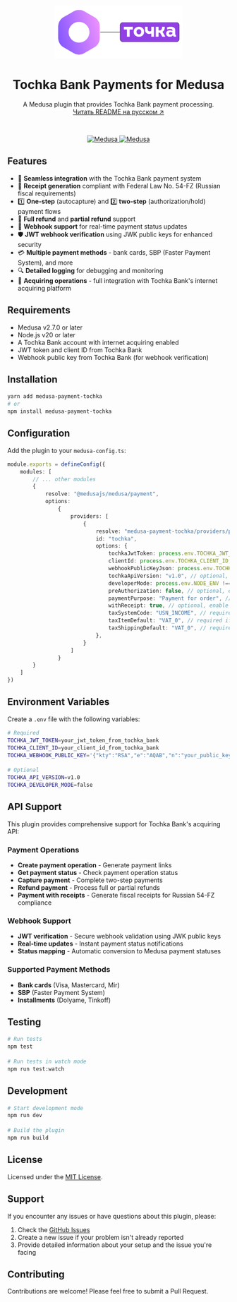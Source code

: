 <p align="center">
  <a href="https://www.medusajs.com">
    <img alt="Medusa and Tochka Bank" src="https://raw.githubusercontent.com/FatherOctber/medusa-payment-tochka/main/packages/medusa-payment-tochka/medusa_and_tochka.png" height="120">
  </a>

</p>

<h1 align="center">
Tochka Bank Payments for Medusa
</h1>

<p align="center">
  A Medusa plugin that provides Tochka Bank payment processing.
  <br/>
  <a href="https://github.com/FatherOctber/medusa-payment-tochka/blob/main/packages/medusa-payment-tochka/README.ru.md">Читать README на русском ↗</a>
</p>

<br/>

<p align="center">
  <a href="https://medusajs.com">
    <img src="https://img.shields.io/badge/Medusa-^2.7.0-blue?logo=medusa" alt="Medusa" />
  </a>
  <a href="https://medusajs.com">
    <img src="https://img.shields.io/badge/Tested_with_Medusa-v2.10.3-green?logo=checkmarx" alt="Medusa" />
  </a>
</p>

## Features

- 🔗 **Seamless integration** with the Tochka Bank payment system
- 🧾 **Receipt generation** compliant with Federal Law No. 54-FZ (Russian fiscal requirements)
- 1️⃣ **One-step** (autocapture) and 2️⃣ **two-step** (authorization/hold) payment flows
- 🔄 **Full refund** and **partial refund** support
- 🔔 **Webhook support** for real-time payment status updates
- 🛡 **JWT webhook verification** using JWK public keys for enhanced security
- 💳 **Multiple payment methods** - bank cards, SBP (Faster Payment System), and more
- 🔍 **Detailed logging** for debugging and monitoring
- 🏦 **Acquiring operations** - full integration with Tochka Bank's internet acquiring platform

## Requirements

- Medusa v2.7.0 or later
- Node.js v20 or later
- A Tochka Bank account with internet acquiring enabled
- JWT token and client ID from Tochka Bank
- Webhook public key from Tochka Bank (for webhook verification)

## Installation

```bash
yarn add medusa-payment-tochka
# or
npm install medusa-payment-tochka
```

## Configuration

Add the plugin to your `medusa-config.ts`:

```typescript
module.exports = defineConfig({
    modules: [
        // ... other modules
        {
            resolve: "@medusajs/medusa/payment",
            options:
                {
                    providers: [
                        {
                            resolve: "medusa-payment-tochka/providers/payment-tochka",
                            id: "tochka",
                            options: {
                                tochkaJwtToken: process.env.TOCHKA_JWT_TOKEN,
                                clientId: process.env.TOCHKA_CLIENT_ID,
                                webhookPublicKeyJson: process.env.TOCHKA_WEBHOOK_PUBLIC_KEY,
                                tochkaApiVersion: "v1.0", // optional, defaults to "v1.0"
                                developerMode: process.env.NODE_ENV !== "production", // optional, defaults to false
                                preAuthorization: false, // optional, enable two-step payments
                                paymentPurpose: "Payment for order", // optional, default payment description
                                withReceipt: true, // optional, enable receipt generation
                                taxSystemCode: "USN_INCOME", // required if withReceipt is true
                                taxItemDefault: "VAT_0", // required if withReceipt is true
                                taxShippingDefault: "VAT_0", // required if withReceipt is true
                            },
                        }
                    ]
                }
        }
    ]
})
```

## Environment Variables

Create a `.env` file with the following variables:

```bash
# Required
TOCHKA_JWT_TOKEN=your_jwt_token_from_tochka_bank
TOCHKA_CLIENT_ID=your_client_id_from_tochka_bank
TOCHKA_WEBHOOK_PUBLIC_KEY='{"kty":"RSA","e":"AQAB","n":"your_public_key_n_value"}'

# Optional
TOCHKA_API_VERSION=v1.0
TOCHKA_DEVELOPER_MODE=false
```

## API Support

This plugin provides comprehensive support for Tochka Bank's acquiring API:

### Payment Operations
- **Create payment operation** - Generate payment links
- **Get payment status** - Check payment operation status
- **Capture payment** - Complete two-step payments
- **Refund payment** - Process full or partial refunds
- **Payment with receipts** - Generate fiscal receipts for Russian 54-FZ compliance

### Webhook Support
- **JWT verification** - Secure webhook validation using JWK public keys
- **Real-time updates** - Instant payment status notifications
- **Status mapping** - Automatic conversion to Medusa payment statuses

### Supported Payment Methods
- **Bank cards** (Visa, Mastercard, Mir)
- **SBP** (Faster Payment System)
- **Installments** (Dolyame, Tinkoff)

## Testing

```bash
# Run tests
npm test

# Run tests in watch mode
npm run test:watch
```

## Development

```bash
# Start development mode
npm run dev

# Build the plugin
npm run build
```

## License

Licensed under the [MIT License](LICENSE).

## Support

If you encounter any issues or have questions about this plugin, please:

1. Check the [GitHub Issues](https://github.com/fatheroctober/medusa-payment-tochka/issues)
2. Create a new issue if your problem isn't already reported
3. Provide detailed information about your setup and the issue you're facing

## Contributing

Contributions are welcome! Please feel free to submit a Pull Request.